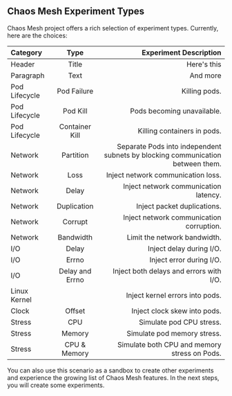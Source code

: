 ## Chaos Mesh Experiment Types
Chaos Mesh project offers a rich selection of experiment types. Currently, here are the choices:


| Category    | Type | Experiment Description|
| :---        |    :----:   |          ---: |
| Header      | Title       | Here's this   |
| Paragraph   | Text        | And more      |
| Pod Lifecycle | Pod Failure | Killing pods. |
| Pod Lifecycle | Pod Kill | Pods becoming unavailable. |
| Pod Lifecycle | Container Kill | Killing containers in pods. |
| Network | Partition | Separate Pods into independent subnets by blocking communication between them. |
| Network | Loss | Inject network communication loss. |
| Network | Delay | Inject network communication latency. |
| Network | Duplication | Inject packet duplications. |
| Network | Corrupt | Inject network communication corruption. |
| Network | Bandwidth | Limit the network bandwidth. |
| I/O | Delay | Inject delay during I/O. |
| I/O | Errno | Inject error during I/O. |
| I/O | Delay and Errno | Inject both delays and errors with I/O. |
| Linux Kernel |  | Inject kernel errors into pods. |
| Clock | Offset | Inject clock skew into pods. |
| Stress | CPU | Simulate pod CPU stress. |
| Stress | Memory | Simulate pod memory stress. |
| Stress | CPU & Memory | Simulate both CPU and memory stress on Pods. |


You can also use this scenario as a sandbox to create other experiments and experience the growing list of Chaos Mesh features. In the next steps, you will create some experiments.